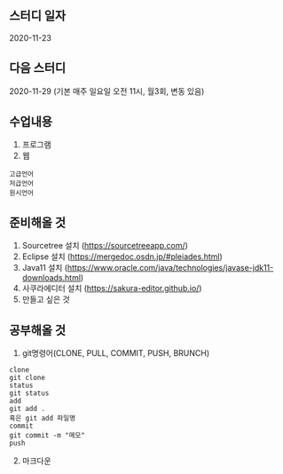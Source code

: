 스터디 일자
----------
2020-11-23

다음 스터디
---------
2020-11-29 (기본 매주 일요일 오전 11시, 월3회, 변동 있음)

수업내용
--------------
1. 프로그램
2. 웹
```
고급언어
저급언어
원시언어
```
준비해올 것
-------------
1. Sourcetree 설치 (https://sourcetreeapp.com/)
2. Eclipse 설치 (https://mergedoc.osdn.jp/#pleiades.html)
3. Java11 설치 (https://www.oracle.com/java/technologies/javase-jdk11-downloads.html)
4. 사쿠라에디터 설치 (https://sakura-editor.github.io/)
5. 만들고 싶은 것

공부해올 것
---------

1. git명령어(CLONE, PULL, COMMIT, PUSH, BRUNCH)
```
clone
git clone
status
git status
add
git add . 
혹은 git add 파일명
commit
git commit -m "메모"
push
```

2. 마크다운
